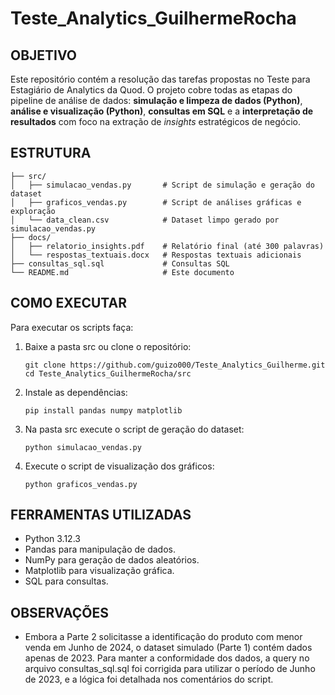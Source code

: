 # Teste_Analytics_GuilhermeRocha

## OBJETIVO 
Este repositório contém a resolução das tarefas propostas no Teste para Estagiário de Analytics da Quod. O projeto cobre todas as etapas do pipeline de análise de dados: **simulação e limpeza de dados (Python)**, **análise e visualização (Python)**, **consultas em SQL** e a **interpretação de resultados** com foco na extração de *insights* estratégicos de negócio.

## ESTRUTURA 
```
├── src/  
│   ├── simulacao_vendas.py       # Script de simulação e geração do dataset  
│   ├── graficos_vendas.py        # Script de análises gráficas e exploração   
│   └── data_clean.csv            # Dataset limpo gerado por simulacao_vendas.py  
├── docs/  
│   ├── relatorio_insights.pdf    # Relatório final (até 300 palavras)  
│   └── respostas_textuais.docx   # Respostas textuais adicionais  
├── consultas_sql.sql             # Consultas SQL   
└── README.md                     # Este documento
```

## COMO EXECUTAR
Para executar os scripts faça:
1. Baixe a pasta src ou clone o repositório:

     ```
     git clone https://github.com/guizo000/Teste_Analytics_Guilherme.git
     cd Teste_Analytics_GuilhermeRocha/src
     ```
2. Instale as dependências:
   
    ```
    pip install pandas numpy matplotlib
    ```
3. Na pasta src execute o script de geração do dataset:

   ```
   python simulacao_vendas.py
   ```
4. Execute o script de visualização dos gráficos:
    ```
   python graficos_vendas.py
   ```
## FERRAMENTAS UTILIZADAS
- Python 3.12.3
- Pandas para manipulação de dados.
- NumPy para geração de dados aleatórios.
- Matplotlib para visualização gráfica.
- SQL para consultas.
  
## OBSERVAÇÕES
 - Embora a Parte 2 solicitasse a identificação do produto com menor venda em Junho de 2024, o dataset simulado (Parte 1) contém dados apenas de 2023. Para manter a conformidade dos dados, a query no arquivo consultas_sql.sql foi corrigida para utilizar o período de Junho de 2023, e a lógica foi detalhada nos comentários do script.
